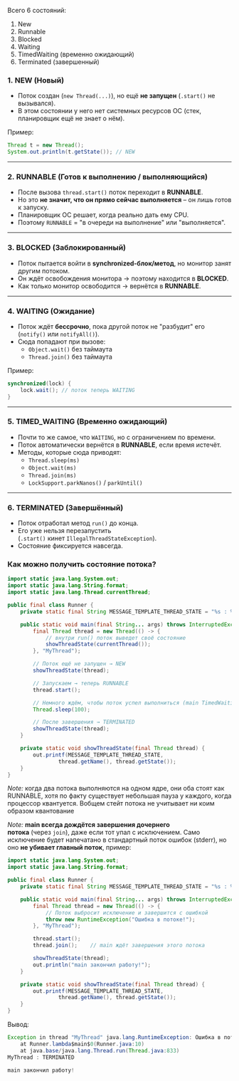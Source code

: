 Всего 6 состояний:
1. New
2. Runnable
3. Blocked
4. Waiting
5. TimedWaiting (временно ожидающий)
6. Terminated (завершенный)

### 1. **NEW (Новый)**

- Поток создан (`new Thread(...)`), но ещё **не запущен** (`.start()` не вызывался).
- В этом состоянии у него нет системных ресурсов ОС (стек, планировщик ещё не знает о нём).

Пример:
```java
Thread t = new Thread();
System.out.println(t.getState()); // NEW
```
---
### 2. **RUNNABLE (Готов к выполнению / выполняющийся)**

- После вызова `thread.start()` поток переходит в **RUNNABLE**.
- Но это **не значит, что он прямо сейчас выполняется** – он лишь готов к запуску.
- Планировщик ОС решает, когда реально дать ему CPU.
- Поэтому `RUNNABLE` = "в очереди на выполнение" или "выполняется".
---
### 3. **BLOCKED (Заблокированный)**

- Поток пытается войти в **synchronized-блок/метод**, но монитор занят другим потоком.
- Он ждёт освобождения монитора → поэтому находится в **BLOCKED**.
- Как только монитор освободится → вернётся в **RUNNABLE**.
---

### 4. **WAITING (Ожидание)**

- Поток ждёт **бессрочно**, пока другой поток не "разбудит" его (`notify()` или `notifyAll()`).
- Сюда попадают при вызове:
    - `Object.wait()` без таймаута
    - `Thread.join()` без таймаута

Пример:
```java
synchronized(lock) {
    lock.wait(); // поток теперь WAITING
}
```
---

### 5. **TIMED_WAITING (Временно ожидающий)**

- Почти то же самое, что `WAITING`, но с ограничением по времени.
- Поток автоматически вернётся в **RUNNABLE**, если время истечёт.
- Методы, которые сюда приводят:
    - `Thread.sleep(ms)`
    - `Object.wait(ms)`
    - `Thread.join(ms)`
    - `LockSupport.parkNanos()` / `parkUntil()`

---

### 6. **TERMINATED (Завершённый)**

- Поток отработал метод `run()` до конца.
- Его уже нельзя перезапустить (`.start()` кинет `IllegalThreadStateException`).
- Состояние фиксируется навсегда.

### Как можно получить состояние потока?

```java
import static java.lang.System.out;
import static java.lang.String.format;
import static java.lang.Thread.currentThread;

public final class Runner {
    private static final String MESSAGE_TEMPLATE_THREAD_STATE = "%s : %s%n";

    public static void main(final String... args) throws InterruptedException {
        final Thread thread = new Thread(() -> {
            // внутри run() поток выведет своё состояние
            showThreadState(currentThread());
        }, "MyThread");

        // Поток ещё не запущен → NEW
        showThreadState(thread);

        // Запускаем → теперь RUNNABLE
        thread.start();

        // Немного ждём, чтобы поток успел выполниться (main TimedWaiting)
        Thread.sleep(100);

        // После завершения → TERMINATED
        showThreadState(thread);
    }

    private static void showThreadState(final Thread thread) {
        out.printf(MESSAGE_TEMPLATE_THREAD_STATE,
                thread.getName(), thread.getState());
    }
}
```

_Note:_ когда два потока выполняются на одном ядре, они оба стоят как RUNNABLE, хотя по факту существует небольшая пауза у каждого, когда процессор квантуется. Вобщем стейт потока не учитывает ни коим образом квантование

_Note:_ **main всегда дождётся завершения дочернего потока** (через `join`), даже если тот упал с исключением. Само исключение будет напечатано в стандартный поток ошибок (stderr), но оно **не убивает главный поток**, пример:

```java
import static java.lang.System.out;
import static java.lang.String.format;

public final class Runner {
    private static final String MESSAGE_TEMPLATE_THREAD_STATE = "%s : %s%n";

    public static void main(final String... args) throws InterruptedException {
        final Thread thread = new Thread(() -> {
            // Поток выбросит исключение и завершится с ошибкой
            throw new RuntimeException("Ошибка в потоке!");
        }, "MyThread");

        thread.start();
        thread.join();    // main ждёт завершения этого потока

        showThreadState(thread);
        out.println("main закончил работу!");
    }

    private static void showThreadState(final Thread thread) {
        out.printf(MESSAGE_TEMPLATE_THREAD_STATE,
                thread.getName(), thread.getState());
    }
}
```
Вывод:
```java
Exception in thread "MyThread" java.lang.RuntimeException: Ошибка в потоке!
    at Runner.lambda$main$0(Runner.java:10)
    at java.base/java.lang.Thread.run(Thread.java:833)
MyThread : TERMINATED

main закончил работу!
```